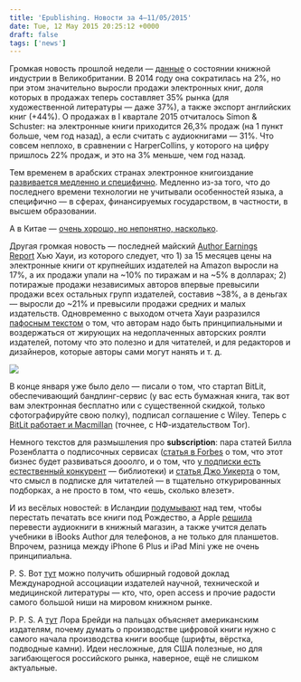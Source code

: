 ```yaml
---
title: 'Epublishing. Новости за 4–11/05/2015'
date: Tue, 12 May 2015 20:25:12 +0000
draft: false
tags: ['news']
---
```


Громкая новость прошлой недели — [данные](http://www.publishers.org.uk/policy-and-news/news-releases/2015/latest-pa-figures-show-digital-innovation-driving-publisher-rev/) о состоянии книжной индустрии в Великобритании. В 2014 году она сократилась на 2%, но при этом значительно выросли продажи электронных книг, доля которых в продажах теперь составляет 35% рынка (для художественной литературы — даже 37%), а также экспорт английских книг (+44%). О продажах в I квартале 2015 отчиталось Simon & Schuster: на электронные книги приходится 26,3% продаж (на 1 пункт больше, чем год назад), а если считать с аудиокнигами — 31%. Что совсем неплохо, в сравнении с HarperCollins, у которого на цифру пришлось 22% продаж, и это на 3% меньше, чем год назад.

Тем временем в арабских странах электронное книгоиздание [развивается медленно и специфично](http://publishingperspectives.com/2015/05/the-arab-world-slow-to-adopt-digital-publishing/). Медленно из-за того, что до последнего времени технологии не учитывали особенностей языка, а специфично — в сферах, финансируемых государством, в частности, в высшем образовании.

А в Китае — [очень хорошо, но непонятно, насколько](http://publishingperspectives.com/2015/05/the-evolution-of-digital-publishing-in-china-and-chineseall/).

Другая громкая новость — последней майский [Author Earnings Report](http://authorearnings.com/report/may-2015-author-earnings-report/) Хью Хауи, из которого следует, что 1) за 15 месяцев цены на электронные книги от крупнейших издателей на Amazon выросли на 17%, а их продажи упали на ~10% по тиражам и на ~5% в долларах; 2) потиражые продажи независимых авторов впервые превысили продажи всех остальных групп издателей, составив ~38%, а в деньгах — выросли до ~21% и превысили продажи средних и малых издательств. Одновременно с выходом отчета Хауи разразился [пафосным текстом](http://www.hughhowey.com/why-publishers-fight-digital/) о том, что авторам надо быть принципиальными и воздержаться от жирующих на недоплаченных авторских роялти издателей, потому что это полезно и для читателей, и для редакторов и дизайнеров, которые авторы сами могут нанять и т. д.

![](/img/wpid-unknown-2015-05-12-23-25.png)

В конце января уже было дело — писали о том, что стартап BitLit, обеспечивающий бандлинг-сервис (у вас есть бумажная книга, так вот вам электронная бесплатно или с существенной скидкой, только сфотографируйте свою полку), подписал соглашение с Wiley. Теперь с [BitLit работает и Macmillan](http://www.digitalbookworld.com/2015/macmillan-partners-with-bitlit-on-ebook-bundling/) (точнее, с НФ-издательством Tor).

Немного текстов для размышления про **subscription**: пара статей Билла Розенблатта о подписочных сервисах ([статья в Forbes](http://www.forbes.com/sites/billrosenblatt/2015/04/24/subscription-services-for-e-books-like-netflix-like-spotify-or-not-at-all/) о том, что этот бизнес будет развиваться дооолго, и о том, что [у подписки есть естественный конкурент](http://copyrightandtechnology.com/2015/04/30/e-books-subscription-services-vs-libraries/) — библиотеки) и [статья Джо Уикерта](http://www.bookbusinessmag.com/blog/why-all-you-can-read-subscriptions-need-curation) о том, что смысл в подписке для читателей — в тщательно откурированных подборках, а не просто в том, что «ешь, сколько влезет».

И из весёлых новостей: в Исландии [подумывают](http://publishingperspectives.com/2015/05/iceland-we-have-a-problem-too-many-books/) над тем, чтобы перестать печатать все книги под Рождество, а Apple [решила](http://goodereader.com/blog/e-book-news/ibooks-receives-new-features-on-ios-8-4) перевести аудиокниги в книжный магазин, а также учится делать учебники в iBooks Author для телефонов, а не только для планшетов. Впрочем, разница между iPhone 6 Plus и iPad Mini уже не очень принципиальна.

P. S. Вот [тут](http://www.stm-assoc.org/2015_02_20_STM_Report_2015.pdf) можно получить обширный годовой доклад Международной ассоциации издателей научной, технической и медицинской литературы — кто, что, open access и прочие радости самого большой ниши на мировом книжном рынке.

P. P. S. А [тут](http://www.digitalbookworld.com/2015/ebook-developers-need-a-seat-at-the-planning-table/) Лора Брейди на пальцах объясняет американским издателям, почему думать о производстве цифровой книги нужно с самого начала производства книги вообще (шрифты, вёрстка, подводные камни). Идеи несложные, для США полезные, но для загибающегося российского рынка, наверное, ещё не слишком актуальные.